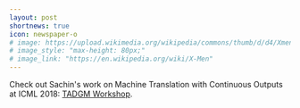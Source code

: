 ```yaml
---
layout: post
shortnews: true
icon: newspaper-o
# image: https://upload.wikimedia.org/wikipedia/commons/thumb/d/d4/Xmencomic-logo.svg/2000px-Xmencomic-logo.svg.png
# image_style: "max-height: 80px;"
# image_link: "https://en.wikipedia.org/wiki/X-Men"
---
```

Check out Sachin's work on Machine Translation with Continuous Outputs at ICML 2018: [TADGM Workshop](https://sites.google.com/view/tadgm/home).
